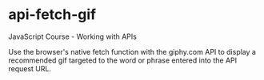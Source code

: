 # api-fetch-gif

JavaScript Course - Working with APIs

Use the browser's native fetch function with the giphy.com API to display a recommended gif targeted to the word or phrase entered into the API request URL.
